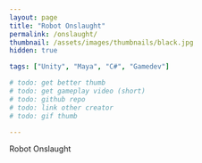```yaml
---
layout: page
title: "Robot Onslaught"
permalink: /onslaught/
thumbnail: /assets/images/thumbnails/black.jpg
hidden: true

tags: ["Unity", "Maya", "C#", "Gamedev"]

# todo: get better thumb
# todo: get gameplay video (short)
# todo: github repo
# todo: link other creator
# todo: gif thumb

---
```


Robot Onslaught
